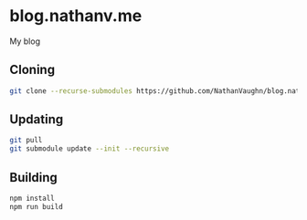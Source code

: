 # blog.nathanv.me

My blog

## Cloning

```bash
git clone --recurse-submodules https://github.com/NathanVaughn/blog.nathanv.me.git
```

## Updating

```bash
git pull
git submodule update --init --recursive
```

## Building

```bash
npm install
npm run build
```
